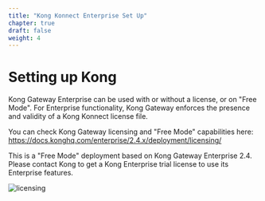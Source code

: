 ```yaml
---
title: "Kong Konnect Enterprise Set Up"
chapter: true
draft: false
weight: 4
---
```


# Setting up Kong

Kong Gateway Enterprise can be used with or without a license, or on "Free Mode". For Enterprise functionality, Kong Gateway enforces the presence and validity of a Kong Konnect license file.

You can check Kong Gateway licensing and "Free Mode" capabilities here: https://docs.konghq.com/enterprise/2.4.x/deployment/licensing/

This is a "Free Mode" deployment based on Kong Gateway Enterprise 2.4. Please contact Kong to get a Kong Enterprise trial license to use its Enterprise features.

![licensing](/images/licensing.png)